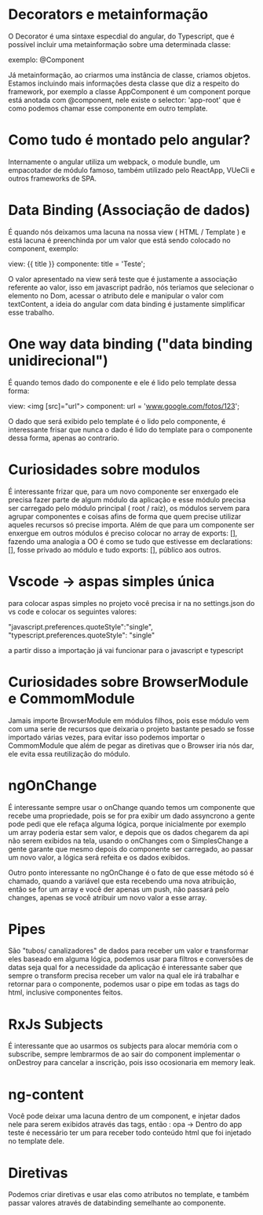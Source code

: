 # Decorators e metainformação

O Decorator é uma sintaxe especdial do angular, do Typescript, que é possível incluir uma metainformação sobre uma determinada classe:

exemplo: @Component

Já metainformação, ao criarmos uma instância de classe, criamos objetos. Estamos incluindo mais informações desta classe que diz a respeito do framework,
por exemplo a classe AppComponent é um component porque está anotada com @component, nele existe o selector: 'app-root' que é como podemos chamar esse componente
em outro template.

# Como tudo é montado pelo angular? 

Internamente o angular utiliza um webpack, o module bundle, um empacotador de módulo famoso, também utilizado pelo ReactApp, VUeCli e outros frameworks de SPA.

# Data Binding (Associação de dados)

É quando nós deixamos uma lacuna na nossa view ( HTML / Template ) e está lacuna é preenchinda por um valor que está sendo colocado no component, exemplo:

view: {{ title }}
componente: title = 'Teste';

O valor apresentado na view será teste que é justamente a associação referente ao valor, isso em javascript padrão, nós teriamos que selecionar o elemento no Dom,
acessar o atributo dele e manipular o valor com textContent, a ideia do angular com data binding é justamente simplificar esse trabalho.

# One way data binding ("data binding unidirecional")

É quando temos dado do componente e ele é lido pelo template dessa forma: 

view: <img [src]="url">
component: url = 'www.google.com/fotos/123';

O dado que será exibido pelo template é o lido pelo componente, é interessante frisar que nunca o dado é lido do template para o componente dessa forma, apenas ao contrario.

# Curiosidades sobre modulos

É interessante frizar que, para um novo componente ser enxergado ele precisa fazer parte de algum módulo da aplicação e esse módulo precisa ser carregado pelo módulo principal ( root / raíz),
os módulos servem para agrupar componentes e coisas afins de forma que quem precise utilizar aqueles recursos só precise importa. Além de que para um componente ser enxergue em outros módulos é preciso colocar no array de exports: [],
fazendo uma analogia a OO é como se tudo que estivesse em declarations: [], fosse privado ao módulo e tudo exports: [], público aos outros.

# Vscode -> aspas simples única

para colocar aspas simples no projeto você precisa ir na no settings.json do vs code e colocar os seguintes valores:

"javascript.preferences.quoteStyle":"single",
"typescript.preferences.quoteStyle": "single"

a partir disso a importação já vai funcionar para o javascript e typescript

# Curiosidades sobre BrowserModule e CommomModule

Jamais importe BrowserModule em módulos filhos, pois esse módulo vem com uma serie de recursos que deixaria o projeto bastante pesado se fosse importado várias vezes, para evitar isso
podemos importar o CommomModule que além de pegar as diretivas que o Browser iria nós dar, ele evita essa reutilização do módulo.

# ngOnChange

É interessante sempre usar o onChange quando temos um componente que recebe uma propriedade, pois se for pra exibir um dado assyncrono a gente pode pedi que ele refaça alguma lógica, 
porque inicialmente por exemplo um array poderia estar sem valor, e depois que os dados chegarem da api não serem exibidos na tela, usando o onChanges com o SimplesChange a gente garante que
mesmo depois do componente ser carregado, ao passar um novo valor,  a lógica será refeita e os dados exibidos.

Outro ponto interessante no ngOnChange é o fato de que esse método só é chamado, quando a variável que esta recebendo uma nova atribuição, então se for um array e você der apenas um push, não
passará pelo changes, apenas se você atribuir um novo valor a esse array.

# Pipes

São "tubos/ canalizadores" de dados para receber um valor e transformar eles baseado em alguma lógica, podemos usar para filtros e conversões de datas seja qual for a necessidade da aplicação
é interessante saber que sempre o transform precisa receber um valor na qual ele irá trabalhar e retornar para o componente, podemos usar o pipe em todas as tags do html, inclusive componentes feitos.

# RxJs Subjects

É interessante que ao usarmos os subjects para alocar memória com o subscribe, sempre lembrarmos de  ao sair do component implementar o onDestroy para cancelar a inscrição, pois isso ocosionaria em memory leak.

# ng-content

Você pode deixar uma lacuna dentro de um component, e injetar dados nele para serem exibidos através das tags, então : <app-test> <span> opa </span> </app-test> -> Dentro do app teste é necessário
ter um <ng-content> para receber todo conteúdo html que foi injetado no template dele.

# Diretivas

Podemos criar diretivas e usar elas como atributos no template, e também passar valores através de databinding semelhante ao componente.